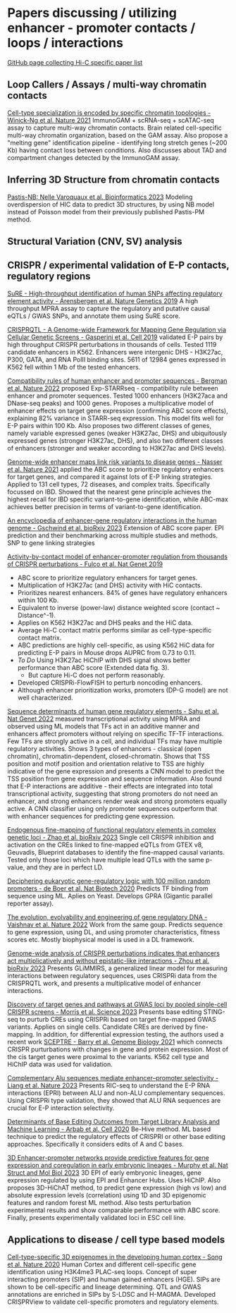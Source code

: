 # Papers discussing / utilizing enhancer - promoter contacts / loops / interactions

[GitHub page collecting Hi-C specific paper list](https://github.com/mdozmorov/HiC_tools)



## Loop Callers / Assays / multi-way chromatin contacts

[Cell-type specialization is encoded by specific chromatin topologies - Winick-Ng et al. Nature 2021](https://pubmed.ncbi.nlm.nih.gov/34789882/) ImmunoGAM + scRNA-seq + scATAC-seq assay to capture multi-way chromatin contacts. Brain related cell-specific multi-way chromatin organization, based on the GAM assay. Also propose a "melting gene" identification pipeline - identifying long stretch genes (~200 Kb) having contact loss between conditions. Also discusses about TAD and compartment changes detected by the ImmunoGAM assay.













## Inferring 3D Structure from chromatin contacts

[Pastis-NB: Nelle Varoquaux et al. Bioinformatics 2023](https://pubmed.ncbi.nlm.nih.gov/36594573/) Modeling overdispersion of HIC data to predict 3D structures, by using NB model instead of Poisson model from their previously published Pastis-PM method.




## Structural Variation (CNV, SV) analysis






## CRISPR / experimental validation of E-P contacts, regulatory regions

[SuRE - High-throughput identification of human SNPs affecting regulatory element activity - Arensbergen et al. Nature Genetics 2019](https://www.nature.com/articles/s41588-019-0455-2) A high throughput MPRA assay to capture the regulatory and putative causal eQTLs / GWAS SNPs, and annotate them using SuRE score.

[CRISPRQTL - A Genome-wide Framework for Mapping Gene Regulation via Cellular Genetic Screens - Gasperini et al. Cell 2019](https://pubmed.ncbi.nlm.nih.gov/30612741/) validated E-P pairs by high throughput CRISPR perturbations in thousands of cells. Tested 1119 candidate enhancers in K562. Enhancers were intergenic DHS - H3K27ac, P300, GATA, and RNA PolII binding sites. 5611 of 12984 genes expressed in K562 fell within 1 Mb of the tested enhancers.

[Compatibility rules of human enhancer and promoter sequences - Bergman et al. Nature 2022](https://pubmed.ncbi.nlm.nih.gov/35594906/) proposed Exp-STARRseq - compatibility rule between enhancer and promoter sequences. Tested 1000 enhancers (H3K27aca and DNase-seq peaks) and 1000 genes. Proposes a multiplicative model of enhancer effects on target gene expression (confirming ABC score effects), explaining 82% variance in STARR-seq expression. This model fits well for E-P pairs within 100 Kb. Also proposes two different classes of genes, namely variable expressed genes (weaker H3K27ac, DHS) and ubiquitously expressed genes (stronger H3K27ac, DHS), and also two different classes of enhancers (stronger and weaker according to H3K27ac and DHS levels).

[Genome-wide enhancer maps link risk variants to disease genes - Nasser et al. Nature 2021](https://pubmed.ncbi.nlm.nih.gov/33828297/) applied the ABC score to prioritize regulatory enhancers for target genes, and compared it against lots of E-P linking strategies. Applied to 131 cell types, 72 diseases, and complex traits. Specifically focussed on IBD. Showed that the nearest gene principle achieves the highest recall for IBD specific variant-to-gene identification, while ABC-max achieves better precision in terms of variant-to-gene identification.

[An encyclopedia of enhancer-gene regulatory interactions in the human genome - Gschwind et al. bioRxiv 2023](https://www.biorxiv.org/content/10.1101/2023.11.09.563812v1) Extension of ABC score paper. EPI prediction and their benchmarking across multiple studies and methods. SNP to gene linking strategies

[Activity-by-contact model of enhancer-promoter regulation from thousands of CRISPR perturbations - Fulco et al. Nat Genet 2019](https://pubmed.ncbi.nlm.nih.gov/31784727/) 

  - ABC score to prioritize regulatory enhancers for target genes.
  - Multiplication of H3K27ac (and DHS) activity with HiC contacts.
  - Prioritizes nearest enhancers. 84% of genes have regulatory enhancers within 100 Kb.
  - Equivalent to inverse (power-law) distance weighted score (contact ~ Distance^-1).
  - Applies on K562 H3K27ac and DHS peaks and the HiC data.
  - Average Hi-C contact matrix performs similar as cell-type-specific contact matrix.
  - ABC predictions are highly cell-specific, as using K562 HiC data for predicting E-P pairs in Mouse drops AUPRC from 0.73 to 0.11.
  - *To Do* Using H3K27ac HiChIP with DHS signal shows better performance than ABC score (Extended data fig. 3).
    - But capture Hi-C does not perform reasonably.
  - Developed CRISPRi-FlowFISH to perturb noncoding enhancers.
  - Although enhancer prioritization works, promoters (DP-G model) are not well characterized. 

[Sequence determinants of human gene regulatory elements - Sahu et al. Nat Genet 2022](https://pubmed.ncbi.nlm.nih.gov/35190730/) measured transcriptional activity using MPRA and observed using ML models that TFs act in an additive manner and enhancers affect promoters without relying on specific TF-TF interactions. Few TFs are strongly active in a cell, and individual TFs may have multiple regulatory activities. Shows 3 types of enhancers - classical (open chromatin), chromatin-dependent, closed-chromatin. Shows that TSS position and motif position and orientation relative to TSS are highly indicative of the gene expression and presents a CNN model to predict the TSS position from gene expression and sequence information. Also found that E-P interactions are additive - their effects are integrated into total transcriptional activity, suggesting that strong promoters do not need an enhancer, and strong enhancers render weak and strong promoters equally active. A CNN classifier using only promoter sequences outperform that with enhancer sequences for predicting gene expression.

[Endogenous fine-mapping of functional regulatory elements in complex genetic loci - Zhao et al. bioRxiv 2023](https://www.biorxiv.org/content/10.1101/2023.05.06.539696v1) Single cell CRISPR inhibition and activation on the CREs linked to fine-mapped eQTLs from GTEX v8, Geuvadis, Blueprint databases to identify the fine-mapped causal variants. Tested only those loci which have multiple lead QTLs with the same p-value, and they are in perfect LD.

[Deciphering eukaryotic gene-regulatory logic with 100 million random promoters - de Boer et al. Nat Biotech 2020](https://pubmed.ncbi.nlm.nih.gov/31792407/) Predicts TF binding from sequence using ML. Aplies on Yeast. Develops GPRA (Gigantic parallel reporter assay). 

[The evolution, evolvability and engineering of gene regulatory DNA - Vaishnav et al. Nature 2022](https://pubmed.ncbi.nlm.nih.gov/31792407/) Work from the same goup. Predicts sequence to gene expression, using DL, and using promoter characteristics, fitness scores etc. Mostly biophysical model is used in a DL framework.

[Genome-wide analysis of CRISPR perturbations indicates that enhancers act multiplicatively and without epistatic-like interactions - Zhou et al. bioRxiv 2023](https://www.biorxiv.org/content/10.1101/2023.04.26.538501v1) Presents GLiMMIRS, a generalized linear model for measuring interactions between regulatory sequences, uses CRISPRi data from the CRISPRQTL work, and presents a multiplicative model of enhancer interactions.

[Discovery of target genes and pathways at GWAS loci by pooled single-cell CRISPR screens - Morris et al. Science 2023](https://pubmed.ncbi.nlm.nih.gov/37141313/) Presents base editing STING-seq to purturb CREs using CRISPRi based on target fine-mapped GWAS variants. Applies on single cells. Candidate CREs are derived by fine-mapping. In addition, for differential expression testing, the authors used a recent work [SCEPTRE - Barry et al. Genome Biology 2021](https://genomebiology.biomedcentral.com/articles/10.1186/s13059-021-02545-2) which connects CRISPR purturbations with changes in gene and protein expression. Most of the cis target genes were proximal to the variants. K562 cell type and HiChIP data was used for validation.

[Complementary Alu sequences mediate enhancer–promoter selectivity - Liang et al. Nature 2023](https://pubmed.ncbi.nlm.nih.gov/37438529/) Presents RIC-seq to understand the E-P RNA interactions (EPRI) between ALU and non-ALU complementary sequences. Using CRISPRi type validation, they showed that ALU RNA sequences are crucial for E-P interaction selectivity.

[Determinants of Base Editing Outcomes from Target Library Analysis and Machine Learning - Arbab et al. Cell 2020](https://pubmed.ncbi.nlm.nih.gov/32533916/) Be-Hive method. ML based technique to predict the regulatory effects of CRISPRI or other base editing approaches. Specifically it considers edits of A and C bases. 

[3D Enhancer-promoter networks provide predictive features for gene expression and coregulation in early embryonic lineages - Murphy et al. Nat Struct and Mol Biol 2023](https://pubmed.ncbi.nlm.nih.gov/38053013/) 3D EPI of early embryonic lineages, gene expression regulated by using EPI and Enhancer Hubs. Uses HiChIP. Also proposes 3D-HiChAT method, to predict gene expression (high vs low) and absolute expression levels (correlation) using 1D and 3D epigenomic features and random forest ML method. Also tests perturbation experimental results and show comparable performance with ABC score. Finally, presents experimentally validated loci in ESC cell line.


## Applications to disease / cell type based models

[Cell-type-specific 3D epigenomes in the developing human cortex - Song et al. Nature 2020](https://pubmed.ncbi.nlm.nih.gov/33057195/) Human Cortex and different cell-specific gene identification using H3K4me3 PLAC-seq loops. Concept of super interacting promoters (SIP) and human gained enhancers (HGE). SIPs are shown to be cell-specific and lineage determining. QTL and GWAS annotations are enriched in SIPs by S-LDSC and H-MAGMA. Developed CRISPRView to validate cell-specific promoters and regulatory elements.




